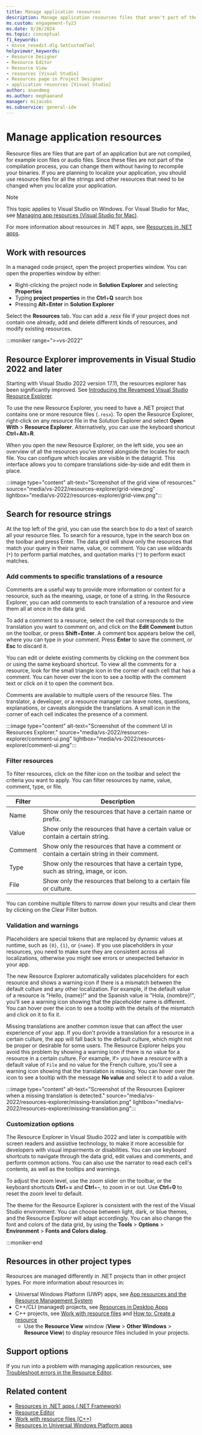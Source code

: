 ```yaml
---
title: Manage application resources
description: Manage application resources files that aren't part of the compilation process in Visual Studio, such as icon files or audio files.
ms.custom: engagement-fy23
ms.date: 8/26/2024
ms.topic: conceptual
f1_keywords:
- msvse_resedit.dlg.SetCustomTool
helpviewer_keywords:
- Resource Designer
- Resource Editor
- Resource View
- resources [Visual Studio]
- Resources page in Project Designer
- application resources [Visual Studio]
author: anandmeg
ms.author: meghaanand
manager: mijacobs
ms.subservice: general-ide
---
```

# Manage application resources

Resource files are files that are part of an application but are not compiled, for example icon files or audio files. Since these files are not part of the compilation process, you can change them without having to recompile your binaries. If you are planning to localize your application, you should use resource files for all the strings and other resources that need to be changed when you localize your application.

> [!NOTE]
> This topic applies to Visual Studio on Windows. For Visual Studio for Mac, see [Managing app resources (Visual Studio for Mac)](/visualstudio/mac/managing-app-resources).

For more information about resources in .NET apps, see [Resources in .NET apps](/dotnet/framework/resources/index).

## Work with resources

In a managed code project, open the project properties window. You can open the properties window by either:

- Right-clicking the project node in **Solution Explorer** and selecting **Properties**
- Typing **project properties** in the **Ctrl**+**Q** search box
- Pressing **Alt**+**Enter** in **Solution Explorer**

Select the **Resources** tab. You can add a *.resx* file if your project does not contain one already, add and delete different kinds of resources, and modify existing resources.

:::moniker range=">=vs-2022"
## Resource Explorer improvements in Visual Studio 2022 and later

Starting with Visual Studio 2022 version 17.11, the resources explorer has been significantly improved. See [Introducing the Revamped Visual Studio Resource Explorer](https://devblogs.microsoft.com/visualstudio/introducing-the-revamped-visual-studio-resource-explorer/).

To use the new Resource Explorer, you need to have a .NET project that contains one or more resource files (`.resx`). To open the Resource Explorer, right-click on any resource file in the Solution Explorer and select **Open With** > **Resource Explorer**. Alternatively, you can use the keyboard shortcut **Ctrl**+**Alt**+**R**.

When you open the new Resource Explorer, on the left side, you see an overview of all the resources you’ve stored alongside the locales for each file. You can configure which locales are visible in the datagrid. This interface allows you to compare translations side-by-side and edit them in place.

:::image type="content" alt-text="Screenshot of the grid view of resources." source="media/vs-2022/resources-explorer/grid-view.png" lightbox="media/vs-2022/resources-explorer/grid-view.png":::

## Search for resource strings

At the top left of the grid, you can use the search box to do a text of search all your resource files. To search for a resource, type in the search box on the toolbar and press Enter. The data grid will show only the resources that match your query in their name, value, or comment. You can use wildcards (`*`) to perform partial matches, and quotation marks (`"`) to perform exact matches.

### Add comments to specific translations of a resource

Comments are a useful way to provide more information or context for a resource, such as the meaning, usage, or tone of a string. In the Resource Explorer, you can add comments to each translation of a resource and view them all at once in the data grid.

To add a comment to a resource, select the cell that corresponds to the translation you want to comment on, and click on the **Edit Comment** button on the toolbar, or press **Shift**+**Enter**. A comment box appears below the cell, where you can type in your comment. Press **Enter** to save the comment, or **Esc** to discard it.

You can edit or delete existing comments by clicking on the comment box or using the same keyboard shortcut. To view all the comments for a resource, look for the small triangle icon in the corner of each cell that has a comment. You can hover over the icon to see a tooltip with the comment text or click on it to open the comment box.

Comments are available to multiple users of the resource files. The translator, a developer, or a resource manager can leave notes, questions, explanations, or caveats alongside the translations. A small icon in the corner of each cell indicates the presence of a comment.

:::image type="content" alt-text="Screenshot of the comment UI in Resources Explorer." source="media/vs-2022/resources-explorer/comment-ui.png" lightbox="media/vs-2022/resources-explorer/comment-ui.png":::

### Filter resources

To filter resources, click on the filter icon on the toolbar and select the criteria you want to apply. You can filter resources by name, value, comment, type, or file.

| Filter | Description |
| - | - |
| Name | Show only the resources that have a certain name or prefix. |
| Value | Show only the resources that have a certain value or contain a certain string. |
| Comment | Show only the resources that have a comment or contain a certain string in their comment. |
| Type | Show only the resources that have a certain type, such as string, image, or icon. |
| File | Show only the resources that belong to a certain file or culture. |

You can combine multiple filters to narrow down your results and clear them by clicking on the Clear Filter button. 

### Validation and warnings

Placeholders are special tokens that are replaced by dynamic values at runtime, such as `{0}`, `{1}`, or `{name}`. If you use placeholders in your resources, you need to make sure they are consistent across all localizations, otherwise you might see errors or unexpected behavior in your app.

The new Resource Explorer automatically validates placeholders for each resource and shows a warning icon if there is a mismatch between the default culture and any other localization. For example, if the default value of a resource is "Hello, {name}!" and the Spanish value is "Hola, {nombre}!", you'll see a warning icon showing that the placeholder name is different. You can hover over the icon to see a tooltip with the details of the mismatch and click on it to fix it.

Missing translations are another common issue that can affect the user experience of your app. If you don't provide a translation for a resource in a certain culture, the app will fall back to the default culture, which might not be proper or desirable for some users. The Resource Explorer helps you avoid this problem by showing a warning icon if there is no value for a resource in a certain culture. For example, if> you have a resource with a default value of `File` and no value for the French culture, you'll see a warning icon showing that the translation is missing. You can hover over the icon to see a tooltip with the message **No value** and select it to add a value.

:::image type="content" alt-text="Screenshot of the Resources Explorer when a missing translation is detected." source="media/vs-2022/resources-explorer/missing-translation.png" lightbox="media/vs-2022/resources-explorer/missing-translation.png":::

### Customization options

The Resource Explorer in Visual Studio 2022 and later is compatible with screen readers and assistive technology, to make it more accessible for developers with visual impairments or disabilities. You can use keyboard shortcuts to navigate through the data grid, edit values and comments, and perform common actions. You can also use the narrator to read each cell's contents, as well as the tooltips and warnings.

To adjust the zoom level, use the zoom slider on the toolbar, or the keyboard shortcuts **Ctrl**+**=** and **Ctrl**+**-**, to zoom in or out. Use **Ctrl**+**0** to reset the zoom level to default.

The theme for the Resource Explorer is consistent with the rest of the Visual Studio environment. You can choose between light, dark, or blue themes, and the Resource Explorer will adapt accordingly. You can also change the font and colors of the data grid, by using the **Tools** > **Options** > **Environment** > **Fonts and Colors dialog**.

:::moniker-end

## Resources in other project types

Resources are managed differently in .NET projects than in other project types. For more information about resources in:

- Universal Windows Platform (UWP) apps, see [App resources and the Resource Management System](/windows/uwp/app-resources/)
- C++/CLI (managed) projects, see [Resources in Desktop Apps](/dotnet/framework/resources/index)
- C++ projects, see [Work with resource files](/cpp/windows/working-with-resource-files) and [How to: Create a resource](/cpp/windows/how-to-create-a-resource)
    - Use the **Resource View** window (**View** > **Other Windows** > **Resource View**) to display resource files included in your projects.

## Support options

If you run into a problem with managing application resources, see [Troubleshoot errors in the Resource Editor](troubleshoot-resource-editor-errors.md).

## Related content

- [Resources in .NET apps (.NET Framework)](/dotnet/framework/resources/index)
- [Resource Editor](/cpp/windows/resource-editors)
- [Work with resource files (C++)](/cpp/windows/working-with-resource-files)
- [Resources in Universal Windows Platform apps](/windows/uwp/app-resources/)
